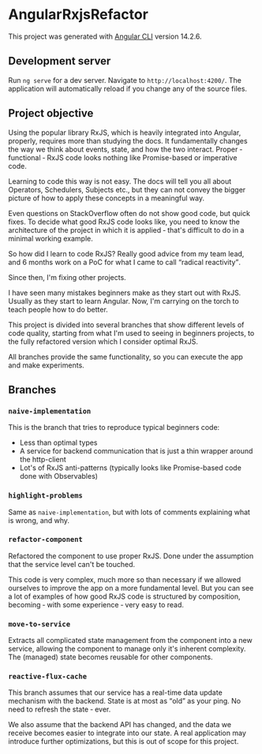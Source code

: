 # AngularRxjsRefactor

This project was generated with [Angular CLI](https://github.com/angular/angular-cli) version 14.2.6.

## Development server

Run `ng serve` for a dev server. Navigate to `http://localhost:4200/`. The application will automatically reload if you change any of the source files.

## Project objective

Using the popular library RxJS, which is heavily integrated into Angular, properly, requires more than studying the docs. It fundamentally changes the way we think about events, state, and how the two interact. Proper &hyphen; functional &hyphen; RxJS code looks nothing like Promise-based or imperative code. 

Learning to code this way is not easy. The docs will tell you all about Operators, Schedulers, Subjects etc., but they can not convey the bigger picture of how to apply these concepts in a meaningful way.

Even questions on StackOverflow often do not show good code, but quick fixes. To decide what good RxJS code looks like, you need to know the architecture of the project in which it is applied &hyphen; that's difficult to do in a minimal working example.

So how did I learn to code RxJS? Really good advice from my team lead, and 6 months work on a PoC for what I came to call <q>radical reactivity</q>.

Since then, I'm fixing other projects.

I have seen many mistakes beginners make as they start out with RxJS. Usually as they start to learn Angular. Now, I'm carrying on the torch to teach people how to do better.

This project is divided into several branches that show different levels of code quality, starting from what I'm used to seeing in beginners projects, to the fully refactored version which I consider optimal RxJS.

All branches provide the same functionality, so you can execute the app and make experiments.

## Branches
### `naive-implementation`
This is the branch that tries to reproduce typical beginners code:
- Less than optimal types
- A service for backend communication that is just a thin wrapper around the http-client
- Lot's of RxJS anti-patterns (typically looks like Promise-based code done with Observables)

### `highlight-problems`
Same as `naive-implementation`, but with lots of comments explaining what is wrong, and why.


### `refactor-component`
Refactored the component to use proper RxJS. Done under the assumption that the service level can't be touched.

This code is very complex, much more so than necessary if we allowed ourselves to improve the app on a more fundamental level. But you can see a lot of examples of how good RxJS code is structured by composition, becoming &hyphen; with some experience &hyphen; very easy to read.

### `move-to-service`
Extracts all complicated state management from the component into a new service, allowing the component to manage only it's inherent complexity. The (managed) state becomes reusable for other components.

### `reactive-flux-cache`
This branch assumes that our service has a real-time data update mechanism with the backend. State is at most as <q>old</q> as your ping. No need to refresh the state &hyphen; ever. 

We also assume that the backend API has changed, and the data we receive becomes easier to integrate into our state. A real application may introduce further optimizations, but this is out of scope for this project.